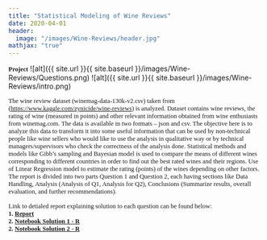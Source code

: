 ```yaml
---
title: "Statistical Modeling of Wine Reviews"
date: 2020-04-01
header:
  image: "/images/Wine-Reviews/header.jpg"
mathjax: "true"
---
```

<span style="font-family:Papyrus; font-size:0.9em;">**Project**</span>
![alt]({{ site.url }}{{ site.baseurl }}/images/Wine-Reviews/Questions.png)
![alt]({{ site.url }}{{ site.baseurl }}/images/Wine-Reviews/intro.png)

<span style="font-family:Papyrus; font-size:0.9em;">The wine review dataset (winemag-data-130k-v2.csv) taken from (https://www.kaggle.com/zynicide/wine-reviews) is analyzed. Dataset contains wine reviews, the rating of wine (measured in points) and other relevant information obtained from wine enthusiasts from winemag.com. The data is available in two formats – json and csv. The objective here is to analyze this data to transform it into some useful information that can be used by non-technical people like wine sellers who would like to use the analysis in qualitative way or by technical managers/supervisors who check the correctness of the analysis done. Statistical methods and models like Gibb’s sampling and Bayesian model is used to compare the means of different wines corresponding to different countries in order to find out the best rated wines and their regions. Use of Linear Regression model to estimate the rating (points) of the wines depending on other factors. The report is divided into two parts Question 1 and Question 2, each having sections like Data Handling, Analysis (Analysis of Q1, Analysis for Q2), Conclusions (Summarize results, overall evaluation, and further recommendations).</span>  

<span style="font-family:Papyrus; font-size:0.9em;">Link to detialed report explaining solution to each question can be found below:</span>  
<span style="font-family:Papyrus; font-size:0.9em;">**1. [Report](https://github.com/BAGLAT/Statistical-Modeling-on-Wine-Reviews/blob/master/BAGLA_TANMAY_19300702_CS7DS3_Applied%20Statistical%20Modelling_Main%20Assignment.pdf)**</span>  
<span style="font-family:Papyrus; font-size:0.9em;">**2. [Notebook Solution 1 - R](https://github.com/BAGLAT/Statistical-Modeling-on-Wine-Reviews/blob/master/Q1_Statistical%20Modelling%20of%20Wine%20Ratings.ipynb)**</span>  
<span style="font-family:Papyrus; font-size:0.9em;">**2. [Notebook Solution 2 - R](https://github.com/BAGLAT/Statistical-Modeling-on-Wine-Reviews/blob/master/Q2_Statistical%20Modelling%20of%20Wine%20Ratings_LinearRegression.R)**</span> 

